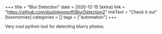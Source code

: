 +++
title = "Blur Detection"
date = 2020-12-15
[extra]
link = "https://github.com/dustinknopoff/BlurDetection2"
linkText = "Check it out"
[taxonomies]
categories = []
tags = ["automation"]
+++

Very cool python tool for detecting blurry photos.